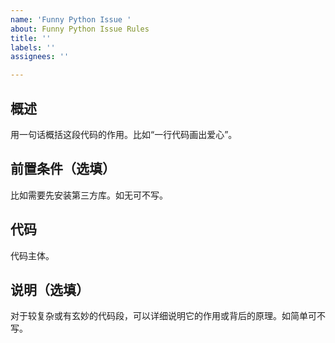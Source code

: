 ```yaml
---
name: 'Funny Python Issue '
about: Funny Python Issue Rules
title: ''
labels: ''
assignees: ''

---
```


## 概述
用一句话概括这段代码的作用。比如“一行代码画出爱心”。

## 前置条件（选填）
比如需要先安装第三方库。如无可不写。

## 代码
代码主体。

## 说明（选填）
对于较复杂或有玄妙的代码段，可以详细说明它的作用或背后的原理。如简单可不写。

